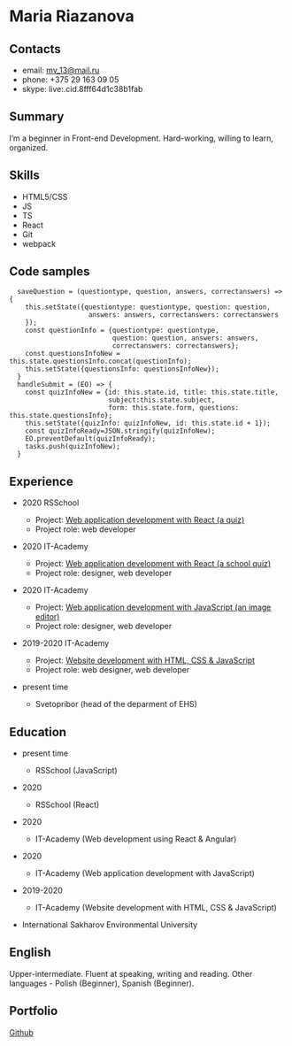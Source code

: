 # Maria Riazanova

## Contacts
* email: mv_13@mail.ru 
* phone: +375 29 163 09 05
* skype: live:.cid.8fff64d1c38b1fab

## Summary
I’m a beginner in Front-end Development. Hard-working, willing to learn, organized.

## Skills
* HTML5/CSS
* JS
* TS
* React
* Git 
* webpack

## Code samples
```
  saveQuestion = (questiontype, question, answers, correctanswers) => {
    this.setState({questiontype: questiontype, question: question,
                    answers: answers, correctanswers: correctanswers
    });
    const questionInfo = {questiontype: questiontype,
                          question: question, answers: answers,
                          correctanswers: correctanswers}; 
    const questionsInfoNew = this.state.questionsInfo.concat(questionInfo); 
    this.setState({questionsInfo: questionsInfoNew}); 
  } 
  handleSubmit = (EO) => {
    const quizInfoNew = {id: this.state.id, title: this.state.title, 
                         subject:this.state.subject, 
                         form: this.state.form, questions: this.state.questionsInfo};
    this.setState({quizInfo: quizInfoNew, id: this.state.id + 1});                   
    const quizInfoReady=JSON.stringify(quizInfoNew);
    EO.preventDefault(quizInfoReady);
    tasks.push(quizInfoNew);
  }
```
## Experience
* 2020   RSSchool
  * Project: [Web application development with React (a quiz)](https://github.com/mariariazanova/songbird/)
  * Project role: web developer

* 2020   IT-Academy
  * Project: [Web application development with React (a school quiz)](https://github.com/mariariazanova/schoolquiz/)
  * Project role: designer, web developer

* 2020   IT-Academy
  * Project: [Web application development with JavaScript (an image editor)](https://github.com/mariariazanova/image_editor/)
  * Project role: designer, web developer
  
        
* 2019-2020	IT-Academy 
  * Project: [Website development with HTML, CSS & JavaScript](https://mariariazanova.github.io/ntc/)
  *	Project role: web designer, web developer
  
* present time	
  * Svetopribor (head of the deparment of EHS)  
  
## Education
* present time	
  * RSSchool (JavaScript)

* 2020  
  * RSSchool (React)  
  
* 2020  
  * IT-Academy (Web development using React & Angular)
  
* 2020  
  * IT-Academy (Web application development with JavaScript)
  
* 2019-2020 
  * IT-Academy (Website development with HTML, CSS & JavaScript)
  
* International Sakharov Environmental University 

## English
Upper-intermediate. Fluent at speaking, writing and reading.
Other languages - Polish (Beginner), Spanish (Beginner).

## Portfolio
[Github](https://github.com/mariariazanova)
